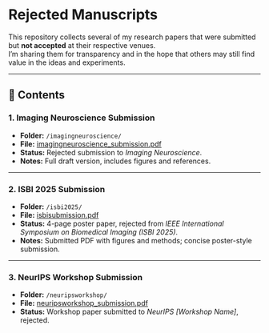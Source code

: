 # Rejected Manuscripts  

This repository collects several of my research papers that were submitted but **not accepted** at their respective venues.  
I’m sharing them for transparency and in the hope that others may still find value in the ideas and experiments.  

---

## 📂 Contents  

### 1. Imaging Neuroscience Submission  
- **Folder:** `/imagingneuroscience/`  
- **File:** [imagingneuroscience_submission.pdf](imagingneuroscience/imagingneuroscience_submission.pdf)  
- **Status:** Rejected submission to *Imaging Neuroscience*.  
- **Notes:** Full draft version, includes figures and references.  

---

### 2. ISBI 2025 Submission  
- **Folder:** `/isbi2025/`  
- **File:** [isbisubmission.pdf](isbi2025/isbisubmission.pdf)  
- **Status:** 4-page poster paper, rejected from *IEEE International Symposium on Biomedical Imaging (ISBI 2025)*.  
- **Notes:** Submitted PDF with figures and methods; concise poster-style submission.  

---

### 3. NeurIPS Workshop Submission  
- **Folder:** `/neuripsworkshop/`  
- **File:** [neuripsworkshop_submission.pdf](neuripsworkshop/neuripsworkshop_submission.pdf)  
- **Status:** Workshop paper submitted to *NeurIPS [Workshop Name]*, rejected.  
